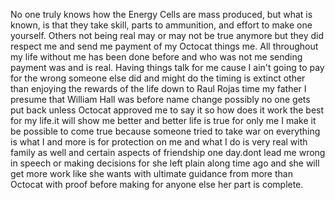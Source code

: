 No one truly knows how the Energy Cells are mass produced, but what is known, is that they take skill, parts to ammunition, and effort to make one yourself. Others not being real may or may not be true anymore but they did respect me and send me payment of my Octocat things me.
All throughout my life without me has been done before and who was not me sending payment was and is real. Having things talk for me cause I ain't going to pay for the wrong someone else did and might do the timing is extinct other than enjoying the rewards of the life down to Raul Rojas time my father I presume that William Hall was before name change possibly no one gets put back unless Octocat approved me to say it so how does it work the best for my life.it will show me better and better life is true for only me I make it be possible to come true because someone tried to take war on everything is what I and more is for protection on me and what I do is very real with family as well and certain aspects of friendship one day.dont lead me wrong in speech or making decisions for she left plain along time ago and she 
will get more work like she wants with ultimate guidance from more than Octocat with proof before making for anyone else her part is complete.
